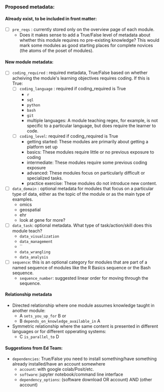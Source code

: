 ### Proposed metadata:

#### Already exist, to be included in front matter:
- [ ] `pre_reqs` : currently stored only on the overview page of each module.
  - Does it makes sense to add a True/False level of metadata about whether this module requires no pre-existing knowledge? This would mark some modules as good starting places for complete novices (the atoms of the poset of modules). 


#### New module metadata:

- [ ] `coding_required` : required metadata, True/False based on whether acheiving the module's learning objectives requires coding. If this is True: 
  - [ ] `coding_language` : required if coding_required is True
    - `r`
    - `sql`
    - `python`
    - `bash`
    - `git`
    - multiple languages: A module teaching regex, for example, is not specific to a particular language, but does require the learner to code.
  - [ ] `coding_level`: required if coding_required is True
    - getting started: These modules are primarily about getting a platform set up
    - basics: These modules require little or no previous exposure to coding
    - intermediate: These modules require some previous coding exposure
    - advanced: These modules focus on particularly difficult or specialized tasks.
    - practice exercise: These modules do not introduce new content.
- [ ] `data_domain` : optional metadata for modules that focus on a particular type of data, either as the topic of the module or as the main type of examples.
  - omics
  - geospatial
  - ehr
  - look at gene for more?
- [ ] `data_task`: optional metadata. What type of task/action/skill does this module teach?
  - `data_visualization`
  - `data_management`
  - ``
  - `data_wrangling`
  - `data_analysis`
- [ ] `sequence`: this is an optional category for modules that are part of a named sequence of modules like the R Basics sequence or the Bash sequence.
  - `sequence_number`: suggested linear order for moving through the sequence. 
 
#### Relationship metadata

- Directed relationship where one module assumes knowledge taught in another module:
  - A `sets_you_up_for` B or 
  - B `depends_on_knowledge_available_in` A
- Symmetric relationship where the same content is presented in different languages or for different opperating systems:
  - C `is_parallel_to` D

#### Suggestions from Ed Team:
- `dependencies`: True/False you need to install something/have something already installed/have an account somewhere
  - `account`: with google colab/Posit/etc.
  - `software`: jupyter notebook/command line interface
  - `dependency_options`: (software download OR account) AND (other account)
